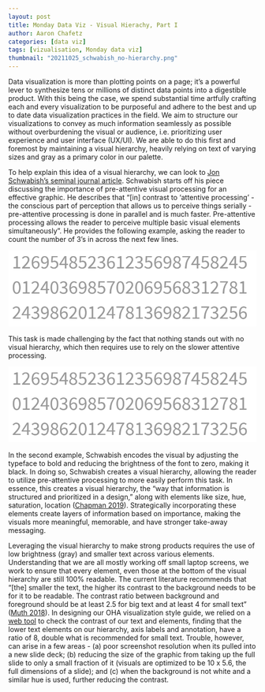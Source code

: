 ```yaml
---
layout: post
title: Monday Data Viz - Visual Hierachy, Part I
author: Aaron Chafetz
categories: [data viz]
tags: [vizualisation, Monday data viz]
thumbnail: "20211025_schwabish_no-hierarchy.png"
---
```


 Data visualization is more than plotting points on a page; it’s a powerful lever to synthesize tens or millions of distinct data points into a digestible product. With this being the case, we spend substantial time artfully crafting each and every visualization to be purposeful and adhere to the best and up to date data visualization practices in the field. We aim to structure our visualizations to convey as much information seamlessly as possible without overburdening the visual or audience, i.e. prioritizing user experience and user interface (UX/UI). We are able to do this first and foremost by maintaining a visual hierarchy, heavily relying on text of varying sizes and gray as a primary color in our palette. 

To help explain this idea of a visual hierarchy, we can look to [Jon Schwabish’s seminal journal article](https://www.aeaweb.org/articles?id=10.1257/jep.28.1.209). Schwabish starts off his piece discussing the importance of pre-attentive visual processing for an effective graphic. He describes that “[in] contrast to ‘attentive processing’ - the conscious part of perception that allows us to perceive things serially - pre-attentive processing is done in parallel and is much faster. Pre-attentive processing allows the reader to perceive multiple basic visual elements simultaneously”.  He provides the following example, asking the reader to count the number of 3’s in across the next few lines.

![no hiearchy](/assets/img/posts/20211025_schwabish_no-hierarchy.png)

This task is made challenging by the fact that nothing stands out with no visual hierarchy, which then requires use to rely on the slower attentive processing.  

![hiearchy](/assets/img/posts/20211025_schwabish_no-hierarchy.png)

In the second example, Schwabish encodes the visual by adjusting the typeface to bold and reducing the brightness of the font to zero, making it black. In doing so, Schwabish creates a visual hierarchy, allowing the reader to utilize pre-attentive processing to more easily perform this task. In essence, this creates a visual hierarchy, the “way that information is structured and prioritized in a design,” along with elements like size, hue, saturation, location ([Chapman 2019](http://www.toptal.com/designers/ux/visual-hierarchy-infographic)).  Strategically incorporating these elements create layers of information based on importance, making the visuals more meaningful, memorable, and have stronger take-away messaging. 

Leveraging the visual hierarchy to make strong products requires the use of low brightness (gray) and smaller text across various elements. Understanding that we are all mostly working off small laptop screens, we work to ensure that every element, even those at the bottom of the visual hierarchy are still 100% readable. The current literature recommends that “[the] smaller the text, the higher its contrast to the background needs to be for it to be readable. The contrast ratio between background and foreground should be at least 2.5 for big text and at least 4 for small text” ([Muth 2018](https://blog.datawrapper.de/colors/)).  In designing our OHA visualization style guide, we relied on a [web tool](https://snook.ca/technical/colour_contrast/colour.html) to check the contrast of our text and elements, finding that the lower text elements on our hierarchy, axis labels and annotation, have a ratio of 8, double what is recommended for small text. Trouble, however, can arise in a few areas - (a) poor screenshot resolution when its pulled into a new slide deck; (b) reducing the size of the graphic from taking up the full slide to only a small fraction of it (visuals are optimized to be 10 x 5.6, the full dimensions of a slide); and (c) when the background is not white and a similar hue is used, further reducing the contrast.